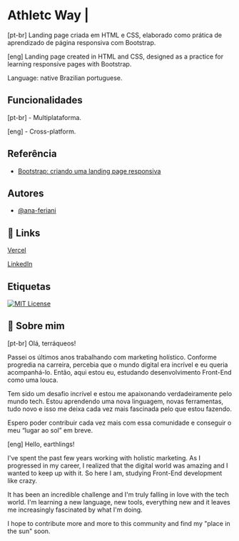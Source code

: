# Athletc Way | 

[pt-br] Landing page criada em HTML e CSS, elaborado como prática de aprendizado de página responsiva com Bootstrap.

[eng] Landing page created in HTML and CSS, designed as a practice for learning responsive pages with Bootstrap.

Language: native Brazilian portuguese. 
## Funcionalidades

[pt-br] - Multiplataforma.

[eng] - Cross-platform.


## Referência

 - [Bootstrap: criando uma landing page responsiva](https://cursos.alura.com.br/course/bootstrap-landing-page)
## Autores

- [@ana-feriani](https://github.com/ana-feriani)


## 🔗 Links
[Vercel](https://vercel.com/ana-feriani/papirvs-books/F2xAWUCLVNBQzQyXqz1CreEpD7dv)

[LinkedIn](https://www.linkedin.com/in/anapferiani/)


## Etiquetas

[![MIT License](https://img.shields.io/badge/License-MIT-green.svg)](https://choosealicense.com/licenses/mit/)


## 🚀 Sobre mim
[pt-br] Olá, terráqueos! 

Passei os últimos anos trabalhando com marketing holístico. Conforme progredia na carreira, percebia que o mundo digital era incrível e eu queria acompanhá-lo. Então, aqui estou eu, estudando desenvolvimento Front-End como uma louca.

Tem sido um desafio incrível e estou me apaixonando verdadeiramente pelo mundo tech. Estou aprendendo uma nova linguagem, novas ferramentas, tudo novo e isso me deixa cada vez mais fascinada pelo que estou fazendo. 

Espero poder contribuir cada vez mais com essa comunidade e conseguir o meu “lugar ao sol” em breve.

[eng] Hello, earthlings! 

I've spent the past few years working with holistic marketing. As I progressed in my career, I realized that the digital world was amazing and I wanted to keep up with it. So here I am, studying Front-End development like crazy.

It has been an incredible challenge and I'm truly falling in love with the tech world. I'm learning a new language, new tools, everything new and it leaves me increasingly fascinated by what I'm doing.

I hope to contribute more and more to this community and find my "place in the sun" soon.


